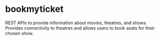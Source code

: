 # bookmyticket

REST APIs to provide information about movies, theatres, and shows.
Provides connectivity to theatres and allows users to book seats for their chosen show.
